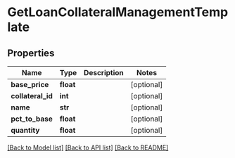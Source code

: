 # GetLoanCollateralManagementTemplate

## Properties
Name | Type | Description | Notes
------------ | ------------- | ------------- | -------------
**base_price** | **float** |  | [optional] 
**collateral_id** | **int** |  | [optional] 
**name** | **str** |  | [optional] 
**pct_to_base** | **float** |  | [optional] 
**quantity** | **float** |  | [optional] 

[[Back to Model list]](../README.md#documentation-for-models) [[Back to API list]](../README.md#documentation-for-api-endpoints) [[Back to README]](../README.md)

